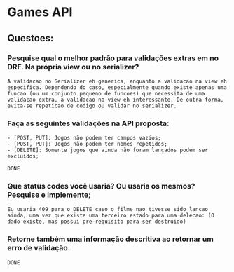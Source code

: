 # Games API

## Questoes:

### Pesquise qual o melhor padrão para validações extras em no DRF. Na própria view ou no serializer?

	A validacao no Serializer eh generica, enquanto a validacao na view eh especifica. Dependendo do caso, especialmente quando existe apenas uma funcao (ou um conjunto pequeno de funcoes) que necessita de uma validacao extra, a validacao na view eh interessante. De outra forma, evita-se repeticao de codigo ou validar no serializer.

### Faça as seguintes validações na API proposta:

	- [POST, PUT]: Jogos não podem ter campos vazios;
	- [POST, PUT]: Jogos não podem ter nomes repetidos;
	- [DELETE]: Somente jogos que ainda não foram lançados podem ser excluídos;

	DONE

### Que status codes você usaria? Ou usaria os mesmos? Pesquise e implemente;

	Eu usaria 409 para o DELETE caso o filme nao tivesse sido lancao ainda, uma vez que existe uma terceiro estado para uma delecao: (O dado existe, mas possui pre-requisito para ser destruido)


### Retorne também uma informação descritiva ao retornar um erro de validação.

	DONE